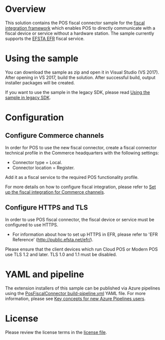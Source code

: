 # Overview
This solution contains the POS fiscal connector sample for the [fiscal integration framework](https://docs.microsoft.com/en-us/dynamics365/commerce/localizations/fiscal-integration-for-retail-channel) which enables POS to directly communicate with a fiscal device or service without a hardware station. The sample currently supports the [EFSTA EFR](https://public.efsta.net/efr/) fiscal service.

# Using the sample
You can download the sample as zip and open it in Visual Studio (VS 2017). After opening in VS 2017, build the solution. After successful build, output installer packages will be created.

If you want to use the sample in the legacy SDK, please read [Using the sample in legacy SDK](./using-in-legacy-sdk.md).

# Configuration
## Configure Commerce channels
In order for POS to use the new fiscal connector, create a fiscal connector technical profile in the Commerce headquarters with the following settings:

- Connector type = Local.
- Connector location = Register.

Add it as a fiscal service to the required POS functionality profile.

For more details on how to configure fiscal integration, please refer to [Set up the fiscal integration for Commerce channels](https://docs.microsoft.com/en-us/dynamics365/commerce/localizations/setting-up-fiscal-integration-for-retail-channel).

## Configure HTTPS and TLS
In order to use POS fiscal connector, the fiscal device or service must be configured to use HTTPS.
* For information about how to set up HTTPS in EFR, please refer to 'EFR Reference' (http://public.efsta.net/efr/).

Please ensure that the client devices which run Cloud POS or Modern POS use TLS 1.2 and later. TLS 1.0 and 1.1 must be disabled.

# YAML and pipeline
The extension installers of this sample can be published via Azure pipelines using the [PosFiscalConnector build-pipeline.yml](../../../Pipeline/YAML_Files/PosFiscalConnector%20build-pipeline.yml) YAML file. For more information, please see [Key concepts for new Azure Pipelines users](https://docs.microsoft.com/azure/devops/pipelines/get-started/key-pipelines-concepts?view=azure-devops).

# License
Please review the license terms in the [license file](./slt-dynamics365commerce-posfiscalconnectorsample_en-us.md).
